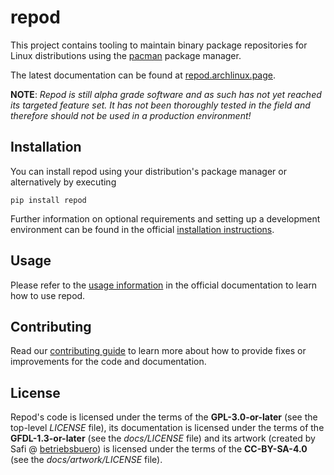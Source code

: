 # repod
This project contains tooling to maintain binary package repositories for Linux
distributions using the [pacman](https://archlinux.org/pacman/) package manager.

The latest documentation can be found at
[repod.archlinux.page](https://repod.archlinux.page).

**NOTE**: *Repod is still alpha grade software and as such has not yet reached
its targeted feature set. It has not been thoroughly tested in the field and
therefore should not be used in a production environment!*

## Installation

You can install repod using your distribution's package manager or
alternatively by executing

```
pip install repod
```

Further information on optional requirements and setting up a development
environment can be found in the official [installation
instructions](https://repod.archlinux.page/repod/installation.html).

## Usage

Please refer to the [usage
information](https://repod.archlinux.page/usage.html) in the official
documentation to learn how to use repod.

## Contributing

Read our [contributing guide](https://repod.archlinux.page/contributing.html)
to learn more about how to provide fixes or improvements for the code and
documentation.

## License

Repod's code is licensed under the terms of the **GPL-3.0-or-later** (see the
top-level *LICENSE* file), its documentation is licensed under the terms of the
**GFDL-1.3-or-later** (see the *docs/LICENSE* file) and its artwork (created by
Safi @ [betriebsbuero](http://betriebsbuero.com)) is licensed under the terms
of the **CC-BY-SA-4.0** (see the *docs/artwork/LICENSE* file).
